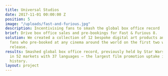 ```yaml
---
title: Universal Studios
date: 2017-11-01 00:00:00 Z
position: 5
image: "/uploads/fast-and-furious.jpg"
description: Incentivising fans to smash the global box office record
brief: Drive box office sales and pre-bookings for Fast & Furious 8.
solution: We created a collection of 12 bespoke digital art products and rewarded
  fans who pre-booked at any cinema around the world on the first two weeks of theatrical
  release.
results: Smashed global box office record, previously held by Star Wars, and activated
  in 52 markets with 37 languages – the largest film promotion uptake in Universal’s
  history.
layout: project
---
```


